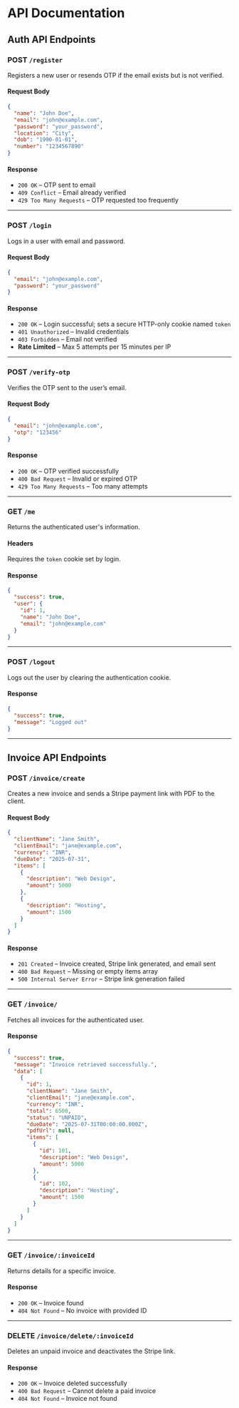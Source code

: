 #  API Documentation

##  Auth API Endpoints

### POST `/register`

Registers a new user or resends OTP if the email exists but is not verified.

#### Request Body
```json
{
  "name": "John Doe",
  "email": "john@example.com",
  "password": "your_password",
  "location": "City",
  "dob": "1990-01-01",
  "number": "1234567890"
}
```

#### Response
- `200 OK` – OTP sent to email
- `409 Conflict` – Email already verified
- `429 Too Many Requests` – OTP requested too frequently

---

### POST `/login`

Logs in a user with email and password.

#### Request Body
```json
{
  "email": "john@example.com",
  "password": "your_password"
}
```

#### Response
- `200 OK` – Login successful; sets a secure HTTP-only cookie named `token`
- `401 Unauthorized` – Invalid credentials
- `403 Forbidden` – Email not verified
- **Rate Limited** – Max 5 attempts per 15 minutes per IP

---

### POST `/verify-otp`

Verifies the OTP sent to the user’s email.

#### Request Body
```json
{
  "email": "john@example.com",
  "otp": "123456"
}
```

#### Response
- `200 OK` – OTP verified successfully
- `400 Bad Request` – Invalid or expired OTP
- `429 Too Many Requests` – Too many attempts

---

### GET `/me`

Returns the authenticated user's information.

#### Headers
Requires the `token` cookie set by login.

#### Response
```json
{
  "success": true,
  "user": {
    "id": 1,
    "name": "John Doe",
    "email": "john@example.com"
  }
}
```

---

### POST `/logout`

Logs out the user by clearing the authentication cookie.

#### Response
```json
{
  "success": true,
  "message": "Logged out"
}
```

---

##  Invoice API Endpoints

### POST `/invoice/create`

Creates a new invoice and sends a Stripe payment link with PDF to the client.

#### Request Body
```json
{
  "clientName": "Jane Smith",
  "clientEmail": "jane@example.com",
  "currency": "INR",
  "dueDate": "2025-07-31",
  "items": [
    {
      "description": "Web Design",
      "amount": 5000
    },
    {
      "description": "Hosting",
      "amount": 1500
    }
  ]
}
```

#### Response
- `201 Created` – Invoice created, Stripe link generated, and email sent
- `400 Bad Request` – Missing or empty items array
- `500 Internal Server Error` – Stripe link generation failed

---

### GET `/invoice/`

Fetches all invoices for the authenticated user.

#### Response
```json
{
  "success": true,
  "message": "Invoice retrieved successfully.",
  "data": [
    {
      "id": 1,
      "clientName": "Jane Smith",
      "clientEmail": "jane@example.com",
      "currency": "INR",
      "total": 6500,
      "status": "UNPAID",
      "dueDate": "2025-07-31T00:00:00.000Z",
      "pdfUrl": null,
      "items": [
        {
          "id": 101,
          "description": "Web Design",
          "amount": 5000
        },
        {
          "id": 102,
          "description": "Hosting",
          "amount": 1500
        }
      ]
    }
  ]
}
```

---

### GET `/invoice/:invoiceId`

Returns details for a specific invoice.

#### Response
- `200 OK` – Invoice found
- `404 Not Found` – No invoice with provided ID

---

### DELETE `/invoice/delete/:invoiceId`

Deletes an unpaid invoice and deactivates the Stripe link.

#### Response
- `200 OK` – Invoice deleted successfully
- `400 Bad Request` – Cannot delete a paid invoice
- `404 Not Found` – Invoice not found
